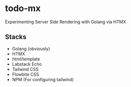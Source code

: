 # todo-mx

Experimenting Server Side Rendering with Golang via HTMX

## Stacks
- Golang (obviously)
- HTMX
- html/template
- Labstack Echo
- Tailwind CSS
- Flowbite CSS
- NPM (For configuring tailwind)
